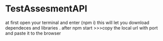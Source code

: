 # TestAssesmentAPI


at first open your terminal and enter (npm i) this will let you download dependeces and libraries .
after npm start >>>copy the local url with port and paste it to the browser
